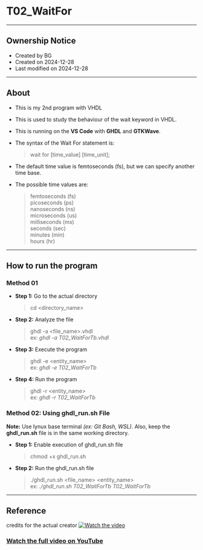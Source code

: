 # T02_WaitFor

---

## Ownership Notice

- Created by BG
- Created on 2024-12-28
- Last modified on 2024-12-28

---

## About

- This is my 2nd program with VHDL
- This is used to study the behaviour of the wait keyword in VHDL. 
- This is running on the **VS Code** with **GHDL** and **GTKWave**.
- The syntax of the Wait For statement is:
  > wait for [time_value] [time_unit];

- The default time value is femtoseconds (fs), but we can specify another time base.
- The possible time values are:
   > femtoseconds (fs) <br>
   > picoseconds (ps) <br>
   > nanoseconds (ns) <br>
   > microseconds (us) <br>
   > milliseconds (ms) <br>
   > seconds (sec) <br>
   > minutes (min) <br>
   > hours (hr) <br>

---

## How to run the program

### Method 01

- **Step 1:** Go to the actual directory
  > cd <directory_name>

- **Step 2:** Analyze the file
  > ghdl -a <file_name>.vhdl<br> ex: _ghdl -a T02_WaitForTb.vhdl_

- **Step 3:** Execute the program
  > ghdl -e <entity_name><br> ex: _ghdl -e T02_WaitForTb_

- **Step 4:** Run the program
  > ghdl -r <entity_name><br> ex: _ghdl -r T02_WaitForTb_<br>


### Method 02: Using ghdl_run.sh File

**Note:** Use lynux base terminal _(ex: Git Bash, WSL)_. Also, keep the **ghdl_run.sh** file is in the same working directory.

- **Step 1:** Enable execution of ghdl_run.sh file
  > chmod +x ghdl_run.sh

- **Step 2:** Run the ghdl_run.sh file
  > ./ghdl_run.sh <file_name> <entity_name> <br> ex: _./ghdl_run.sh T02_WaitForTb T02_WaitForTb_

---

## Reference

credits for the actual creator
[![Watch the video](https://img.youtube.com/vi/EoiqKxaJs18/maxresdefault.jpg)](https://youtu.be/EoiqKxaJs18)

### [Watch the full video on YouTube](https://youtu.be/EoiqKxaJs18)

